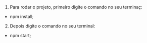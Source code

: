 1. Para rodar o projeto, primeiro digite o comando no seu terminaç:
- npm install;

2. Depois digite o comando no seu terminal:
- npm start;
